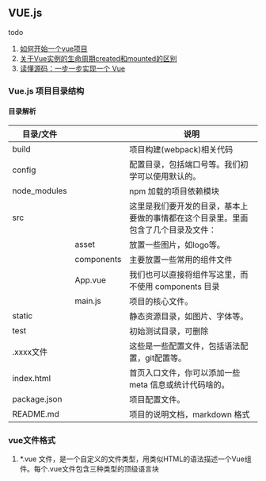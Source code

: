 









## VUE.js



todo

1. [如何开始一个vue项目](https://blog.csdn.net/amaoagou_0124/article/details/80394930)
2. [关于Vue实例的生命周期created和mounted的区别](https://segmentfault.com/a/1190000008570622)
3. [读懂源码：一步一步实现一个 Vue](https://www.cnblogs.com/kidney/p/8018226.html)





### Vue.js 项目目录结构



#### 目录解析

| 目录/文件    |            | 说明                                                         |
| ------------ | ---------- | ------------------------------------------------------------ |
| build        |            | 项目构建(webpack)相关代码                                    |
| config       |            | 配置目录，包括端口号等。我们初学可以使用默认的。             |
| node_modules |            | npm 加载的项目依赖模块                                       |
| src          |            | 这里是我们要开发的目录，基本上要做的事情都在这个目录里。里面包含了几个目录及文件： |
|              | asset      | 放置一些图片，如logo等。                                     |
|              | components | 主要放置一些常用的组件文件                                   |
|              | App.vue    | 我们也可以直接将组件写这里，而不使用 components 目录         |
|              | main.js    | 项目的核心文件。                                             |
| static       |            | 静态资源目录，如图片、字体等。                               |
| test         |            | 初始测试目录，可删除                                         |
| .xxxx文件    |            | 这些是一些配置文件，包括语法配置，git配置等。                |
| index.html   |            | 首页入口文件，你可以添加一些 meta 信息或统计代码啥的。       |
| package.json |            | 项目配置文件。                                               |
| README.md    |            | 项目的说明文档，markdown 格式                                |





### vue文件格式

1. *.vue 文件，是一个自定义的文件类型，用类似HTML的语法描述一个Vue组件。每个.vue文件包含三种类型的顶级语言块  <template>, <script> 和 <style>。这三个部分分别代表了 html,js,css。 
2. 

























### vue组件API

1. [Vue Router](https://router.vuejs.org/zh/) 
2. [Vuex](https://vuex.vuejs.org/zh/) 


